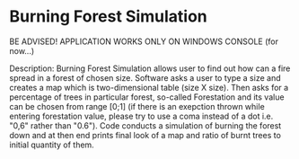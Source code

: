 # Burning Forest Simulation

BE ADVISED! APPLICATION WORKS ONLY ON WINDOWS CONSOLE (for now...)

Description: Burning Forest Simulation allows user to find out how can a fire spread in a forest of chosen size. Software asks a user to type a size and creates a map which is two-dimensional table (size X size). Then asks for a percentage of trees in particular forest, so-called Forestation and its value can be chosen from range [0;1] (if there is an exepction thrown while entering forestation value, please try to use a coma instead of a dot i.e. "0,6" rather than "0.6"). Code conducts a simulation of burning the forest down and at then end prints final look of a map and ratio of burnt trees to initial quantity of them. 
